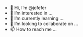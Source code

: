 - 👋 Hi, I’m @jofefer
- 👀 I’m interested in ...
- 🌱 I’m currently learning ...
- 💞️ I’m looking to collaborate on ...
- 📫 How to reach me ...

<!---
jofefer/jofefer is a ✨ special ✨ repository because its `README.md` (this file) appears on your GitHub profile.
You can click the Preview link to take a look at your changes.
--->
